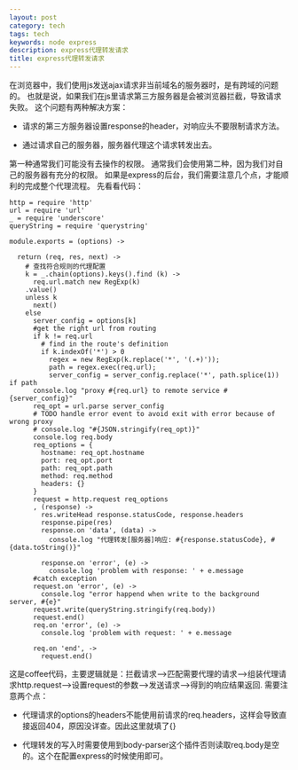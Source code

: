 ```yaml
---
layout: post
category: tech
tags: tech
keywords: node express
description: express代理转发请求
title: express代理转发请求
---
```


在浏览器中，我们使用js发送ajax请求非当前域名的服务器时，是有跨域的问题的。
也就是说，如果我们在js里请求第三方服务器是会被浏览器拦截，导致请求失败。
这个问题有两种解决方案：

* 请求的第三方服务器设置response的header，对响应头不要限制请求方法。

* 通过请求自己的服务器，服务器代理这个请求转发出去。

第一种通常我们可能没有去操作的权限。
通常我们会使用第二种，因为我们对自己的服务器有充分的权限。
如果是express的后台，我们需要注意几个点，才能顺利的完成整个代理流程。
先看看代码：

```
http = require 'http'
url = require 'url'
_ = require 'underscore'
queryString = require 'querystring'

module.exports = (options) ->

  return (req, res, next) ->
    # 查找符合规则的代理配置
    k = _.chain(options).keys().find (k) ->
      req.url.match new RegExp(k)
    .value()
    unless k
      next()
    else
      server_config = options[k]
      #get the right url from routing
      if k != req.url
        # find in the route's definition
        if k.indexOf('*') > 0
          regex = new RegExp(k.replace('*', '(.+)'));
          path = regex.exec(req.url);
          server_config = server_config.replace('*', path.splice(1)) if path
      console.log "proxy #{req.url} to remote service #{server_config}"
      req_opt = url.parse server_config
      # TODO handle error event to avoid exit with error because of wrong proxy
      # console.log "#{JSON.stringify(req_opt)}"
      console.log req.body
      req_options = {
        hostname: req_opt.hostname
        port: req_opt.port
        path: req_opt.path
        method: req.method
        headers: {}
      }
      request = http.request req_options
      , (response) ->
        res.writeHead response.statusCode, response.headers
        response.pipe(res)
        response.on 'data', (data) ->
          console.log "代理转发[服务器]响应: #{response.statusCode}, #{data.toString()}"

        response.on 'error', (e) ->
          console.log 'problem with response: ' + e.message
      #catch exception
      request.on 'error', (e) ->
        console.log "error happend when write to the background server, #{e}"
      request.write(queryString.stringify(req.body))
      request.end()
      req.on 'error', (e) ->
        console.log 'problem with request: ' + e.message

      req.on 'end', ->
        request.end()
```

这是coffee代码，主要逻辑就是：拦截请求——>匹配需要代理的请求——>组装代理请求http.request——>设置request的参数——>发送请求——>得到的响应结果返回.
需要注意两个点：

* 代理请求的options的headers不能使用前请求的req.headers，这样会导致直接返回404，原因没详查。因此这里就填了{}

* 代理转发的写入时需要使用到body-parser这个插件否则读取req.body是空的。这个在配置express的时候使用即可。

